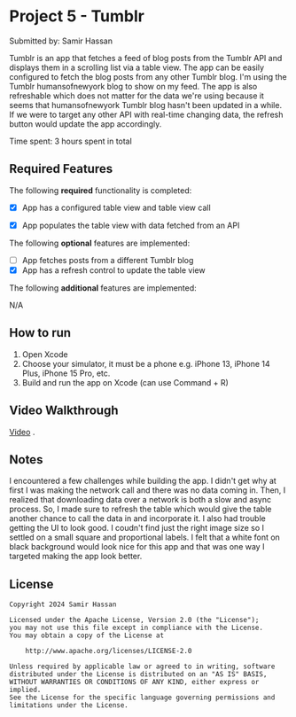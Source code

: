 # Project 5 - Tumblr
Submitted by: Samir Hassan

Tumblr is an app that fetches a feed of blog posts from the Tumblr API and displays them in a scrolling list via a table view. The app can be easily configured to fetch the blog posts from 
any other Tumblr blog. I'm using the Tumblr humansofnewyork blog to show on my feed. The app is also refreshable which does not matter for the data we're using because it seems that 
humansofnewyork Tumblr blog hasn't been updated in a while. If we were to target any other API with real-time changing data, the refresh button would update the app accordingly.

Time spent: 3 hours spent in total

## Required Features

The following **required** functionality is completed:

- [X] App has a configured table view and table view call
- [X] App populates the table view with data fetched from an API


The following **optional** features are implemented:

- [ ] App fetches posts from a different Tumblr blog
- [X] App has a refresh control to update the table view

The following **additional** features are implemented:

N/A

## How to run

1. Open Xcode
2. Choose your simulator, it must be a phone e.g. iPhone 13, iPhone 14 Plus, iPhone 15 Pro, etc. 
3. Build and run the app on Xcode (can use Command + R)

## Video Walkthrough

[Video](https://www.loom.com/share/8a387f05bc544e13ae6711ae9ebb68c2?sid=0fb7a400-1cf0-457d-b633-d2934623a61c) .

## Notes

I encountered a few challenges while building the app. I didn't get why at first I was making the network call and there was no data coming in. Then, I realized that downloading data
over a network is both a slow and async process. So, I made sure to refresh the table which would give the table another chance to call the data in and incorporate it. I also had trouble 
getting the UI to look good. I coudn't find just the right image size so I settled on a small square and proportional labels. I felt that a white font on black background would look nice 
for this app and that was one way I targeted making the app look better.

## License

    Copyright 2024 Samir Hassan

    Licensed under the Apache License, Version 2.0 (the "License");
    you may not use this file except in compliance with the License.
    You may obtain a copy of the License at

        http://www.apache.org/licenses/LICENSE-2.0

    Unless required by applicable law or agreed to in writing, software
    distributed under the License is distributed on an "AS IS" BASIS,
    WITHOUT WARRANTIES OR CONDITIONS OF ANY KIND, either express or implied.
    See the License for the specific language governing permissions and
    limitations under the License.
